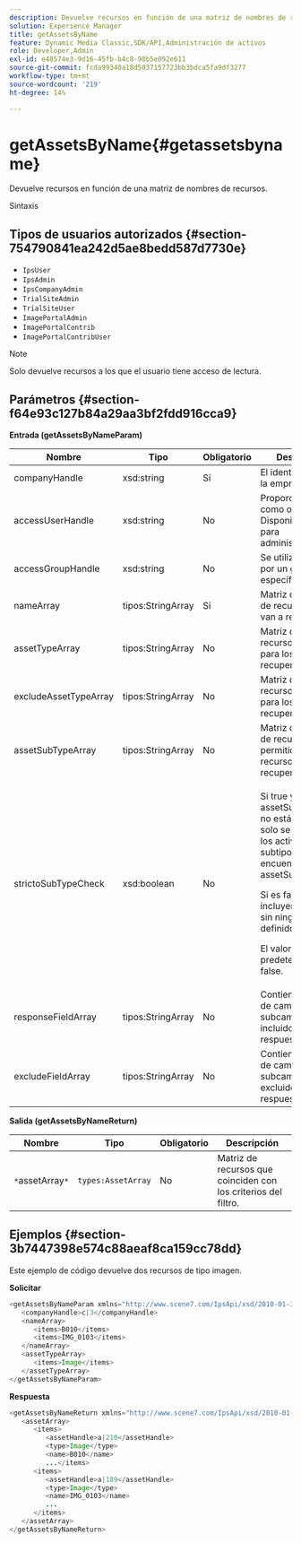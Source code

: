 ```yaml
---
description: Devuelve recursos en función de una matriz de nombres de recursos.
solution: Experience Manager
title: getAssetsByName
feature: Dynamic Media Classic,SDK/API,Administración de activos
role: Developer,Admin
exl-id: e48574e3-9d16-45fb-b4c8-98b5e092e611
source-git-commit: fcda99340a18d5037157723bb3bdca5fa9df3277
workflow-type: tm+mt
source-wordcount: '219'
ht-degree: 14%

---
```


# getAssetsByName{#getassetsbyname}

Devuelve recursos en función de una matriz de nombres de recursos.

Sintaxis

## Tipos de usuarios autorizados {#section-754790841ea242d5ae8bedd587d7730e}

* `IpsUser`
* `IpsAdmin`
* `IpsCompanyAdmin`
* `TrialSiteAdmin`
* `TrialSiteUser`
* `ImagePortalAdmin`
* `ImagePortalContrib`
* `ImagePortalContribUser`

>[!NOTE]
>
>Solo devuelve recursos a los que el usuario tiene acceso de lectura.

## Parámetros {#section-f64e93c127b84a29aa3bf2fdd916cca9}

**Entrada (getAssetsByNameParam)**

<table id="table_CE7B503B0E074719A523B458DF3A7286"> 
 <thead> 
  <tr> 
   <th colname="col1" class="entry"> Nombre </th> 
   <th colname="col2" class="entry"> Tipo </th> 
   <th colname="col3" class="entry"> Obligatorio </th> 
   <th colname="col4" class="entry"> Descripción </th> 
  </tr> 
 </thead>
 <tbody> 
  <tr> 
   <td colname="col1"> <span class="codeph"> <span class="varname"> companyHandle</span> </span> </td> 
   <td colname="col2"> <span class="codeph"> xsd:string</span> </td> 
   <td colname="col3"> Sí </td> 
   <td colname="col4"> El identificador de la empresa. </td> 
  </tr> 
  <tr> 
   <td colname="col1"> <span class="codeph"> <span class="varname"> accessUserHandle</span> </span> </td> 
   <td colname="col2"> <span class="codeph"> xsd:string</span> </td> 
   <td colname="col3"> No </td> 
   <td colname="col4"> Proporciona acceso como otro usuario. Disponible solo para administradores. </td> 
  </tr> 
  <tr> 
   <td colname="col1"> <span class="codeph"> <span class="varname"> accessGroupHandle</span> </span> </td> 
   <td colname="col2"> <span class="codeph"> xsd:string</span> </td> 
   <td colname="col3"> No </td> 
   <td colname="col4"> Se utiliza para filtrar por un grupo específico. </td> 
  </tr> 
  <tr> 
   <td colname="col1"> <span class="codeph"> <span class="varname"> nameArray</span> </span> </td> 
   <td colname="col2"> <span class="codeph"> tipos:StringArray</span> </td> 
   <td colname="col3"> Sí </td> 
   <td colname="col4"> Matriz de nombres de recursos que se van a recuperar. </td> 
  </tr> 
  <tr> 
   <td colname="col1"> <span class="codeph"> <span class="varname"> assetTypeArray</span> </span> </td> 
   <td colname="col2"> <span class="codeph"> tipos:StringArray</span> </td> 
   <td colname="col3"> No </td> 
   <td colname="col4"> Matriz de tipos de recurso permitidos para los recursos recuperados. </td> 
  </tr> 
  <tr> 
   <td colname="col1"> <span class="codeph"> <span class="varname"> excludeAssetTypeArray</span> </span> </td> 
   <td colname="col2"> <span class="codeph"> tipos:StringArray</span> </td> 
   <td colname="col3"> No </td> 
   <td colname="col4"> Matriz de tipos de recurso excluidos para los recursos recuperados. </td> 
  </tr> 
  <tr> 
   <td colname="col1"> <span class="codeph"> <span class="varname"> assetSubTypeArray</span> </span> </td> 
   <td colname="col2"> <span class="codeph"> tipos:StringArray</span> </td> 
   <td colname="col3"> No </td> 
   <td colname="col4"> Matriz de subtipos de recursos permitidos para los recursos recuperados. </td> 
  </tr> 
  <tr> 
   <td colname="col1"> <span class="codeph"> <span class="varname"> strictoSubTypeCheck</span> </span> </td> 
   <td colname="col2"> <span class="codeph"> xsd:boolean</span> </td> 
   <td colname="col3"> No </td> 
   <td colname="col4"> <p>Si <span class="codeph"> true</span> y <span class="codeph"> assetSubTypeArray</span> no están vacíos, solo se devuelven los activos cuyos subtipos se encuentran en <span class="codeph"> assetSubTypeArray</span>. </p> <p>Si <span class="codeph"> es false</span>, se incluyen los activos sin ningún subtipo definido. </p> <p>El valor predeterminado es <span class="codeph"> false</span>. </p> </td> 
  </tr> 
  <tr> 
   <td colname="col1"> <span class="codeph"> <span class="varname"> responseFieldArray</span> </span> </td> 
   <td colname="col2"> <span class="codeph"> tipos:StringArray</span> </td> 
   <td colname="col3"> No </td> 
   <td colname="col4"> Contiene una lista de campos y subcampos incluidos en la respuesta. </td> 
  </tr> 
  <tr> 
   <td colname="col1"> <span class="codeph"> <span class="varname"> excludeFieldArray</span> </span> </td> 
   <td colname="col2"> <span class="codeph"> tipos:StringArray</span> </td> 
   <td colname="col3"> No </td> 
   <td colname="col4"> Contiene una lista de campos y subcampos excluidos de la respuesta. </td> 
  </tr> 
 </tbody> 
</table>

**Salida (getAssetsByNameReturn)**

| Nombre | Tipo | Obligatorio | Descripción |
|---|---|---|---|
| `*`assetArray`*` | `types:AssetArray` | No | Matriz de recursos que coinciden con los criterios del filtro. |

## Ejemplos {#section-3b7447398e574c88aeaf8ca159cc78dd}

Este ejemplo de código devuelve dos recursos de tipo imagen.

**Solicitar**

```java
<getAssetsByNameParam xmlns="http://www.scene7.com/IpsApi/xsd/2010-01-31">
   <companyHandle>c|3</companyHandle>
   <nameArray>
      <items>B010</items>
      <items>IMG_0103</items>
   </nameArray>
   <assetTypeArray>
      <items>Image</items>
   </assetTypeArray>
</getAssetsByNameParam>
```

**Respuesta**

```java
<getAssetsByNameReturn xmlns="http://www.scene7.com/IpsApi/xsd/2010-01-31">
   <assetArray>
      <items>
         <assetHandle>a|210</assetHandle>
         <type>Image</type>
         <name>B010</name>
         ...</items>
      <items>
         <assetHandle>a|189</assetHandle>
         <type>Image</type>
         <name>IMG_0103</name>
         ...
      </items>
   </assetArray>
</getAssetsByNameReturn>
```
